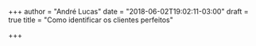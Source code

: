 +++
author = "André Lucas"
date = "2018-06-02T19:02:11-03:00"
draft = true
title = "Como identificar os clientes perfeitos"

+++
